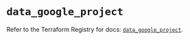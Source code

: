 # `data_google_project`

Refer to the Terraform Registry for docs: [`data_google_project`](https://registry.terraform.io/providers/hashicorp/google/6.42.0/docs/data-sources/project).
